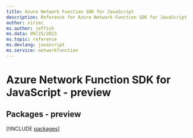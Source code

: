 ```yaml
---
title: Azure Network Function SDK for JavaScript
description: Reference for Azure Network Function SDK for JavaScript
author: xirzec
ms.author: jeffish
ms.data: 09/25/2023
ms.topic: reference
ms.devlang: javascript
ms.service: networkfunction
---
```

# Azure Network Function SDK for JavaScript - preview
## Packages - preview
[!INCLUDE [packages](network-function-index.md)]